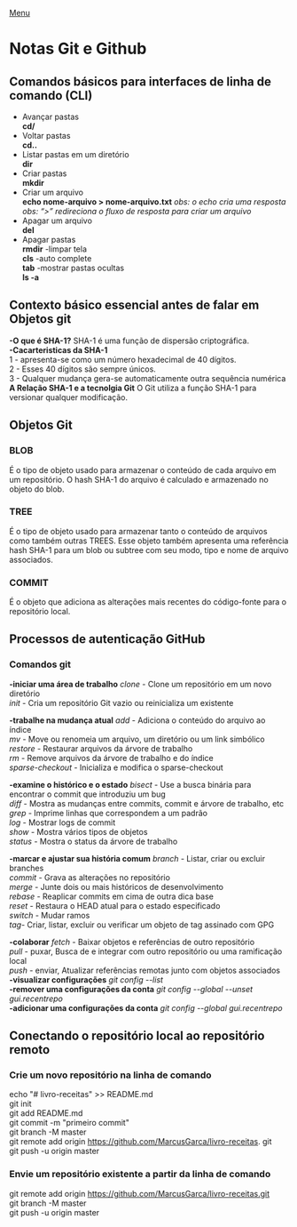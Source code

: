 [Menu](../README.md)

# Notas Git e Github

## Comandos básicos para interfaces de linha de comando (CLI)

- Avançar pastas  
**cd/**
- Voltar pastas  
**cd..**
- Listar pastas em um diretório  
**dir**
- Criar pastas  
**mkdir**
- Criar um arquivo  
**echo  nome-arquivo > nome-arquivo.txt**
_obs: o echo cria uma resposta_  
_obs: “>” redireciona o fluxo de resposta para criar um arquivo_  
- Apagar um arquivo  
**del**
- Apagar pastas  
**rmdir**
-limpar tela  
**cls**
-auto complete  
**tab**
-mostrar pastas ocultas  
**ls -a**

## Contexto básico essencial antes de falar em Objetos git

**-O que é SHA-1?**
SHA-1 é uma função de dispersão criptográfica.  
**-Cacarteristicas da SHA-1**  
1 - apresenta-se como um número hexadecimal de 40 dígitos.  
2 - Esses 40 dígitos são sempre únicos.  
3 - Qualquer mudança gera-se automaticamente outra sequência numérica  
**A Relação SHA-1 e a tecnolgia Git**
O Git utiliza a função SHA-1 para versionar qualquer modificação.  

## Objetos Git

### BLOB

É o tipo de objeto usado para armazenar o conteúdo de cada arquivo em um repositório. O hash SHA-1 do arquivo é calculado e armazenado no objeto do blob.

### TREE

É o tipo de objeto usado para armazenar tanto o conteúdo de arquivos como também outras TREES. Esse objeto também apresenta uma referência hash SHA-1 para um blob ou subtree com seu modo, tipo e nome de arquivo associados.

### COMMIT

É o objeto que adiciona as alterações mais recentes do código-fonte para o repositório local.

## Processos de autenticação GitHub

### Comandos git

**-iniciar uma área de trabalho**
   _clone_ -  Clone um repositório em um novo diretório  
   _init_  - Cria um repositório Git vazio ou reinicializa um existente  

**-trabalhe na mudança atual**
   _add_  - Adiciona o conteúdo do arquivo ao índice  
   _mv_  - Move ou renomeia um arquivo, um diretório ou um link simbólico  
   _restore_ - Restaurar arquivos da árvore de trabalho  
   _rm_ - Remove arquivos da árvore de trabalho e do índice  
   _sparse-checkout_ -  Inicializa e modifica o sparse-checkout  

**-examine o histórico e o estado**
   _bisect_ - Use a busca binária para encontrar o commit que introduziu um bug  
   _diff_ - Mostra as mudanças entre commits, commit e árvore de trabalho, etc  
   _grep_ - Imprime linhas que correspondem a um padrão  
   _log_  - Mostrar logs de commit  
   _show_ - Mostra vários tipos de objetos  
   _status_ - Mostra o status da árvore de trabalho  

**-marcar e ajustar sua história comum**
   _branch_ - Listar, criar ou excluir branches  
   _commit_ - Grava as alterações no repositório  
   _merge_ - Junte dois ou mais históricos de desenvolvimento  
   _rebase_ - Reaplicar commits em cima de outra dica base  
   _reset_ - Restaura o HEAD atual para o estado especificado  
   _switch_ -  Mudar ramos  
   _tag_-  Criar, listar, excluir ou verificar um objeto de tag assinado com GPG  

**-colaborar**
   _fetch_ - Baixar objetos e referências de outro repositório  
   _pull_ - puxar, Busca de e integrar com outro repositório ou uma ramificação local  
   _push_ - enviar, Atualizar referências remotas junto com objetos associados  
**-visualizar configurações**
_git config --list_  
**-remover uma configurações da conta**
_git config --global --unset gui.recentrepo_  
**-adicionar uma configurações da conta**
_git config --global gui.recentrepo_  

## Conectando o repositório local ao repositório remoto

### Crie um novo repositório na linha de comando

echo "# livro-receitas" >> README.md  
git init  
git add README.md  
git commit -m "primeiro commit"  
git branch -M master  
git remote add origin <https://github.com/MarcusGarca/livro-receitas>. git  
git push -u origin master  

### Envie um repositório existente a partir da linha de comando

git remote add origin <https://github.com/MarcusGarca/livro-receitas.git>  
git branch -M master  
git push -u origin master  
